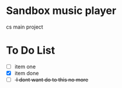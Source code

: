 # Sandbox music player 
cs main project 

# To Do List
- [ ] item one
- [x] item done 
- [ ] <del> I dont want do to this no more <del>
